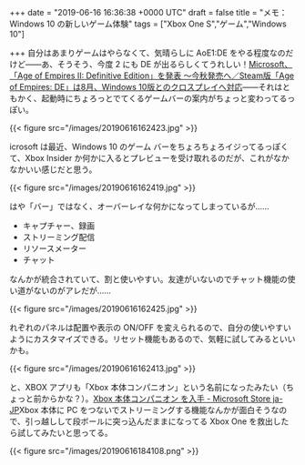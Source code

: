 
+++
date = "2019-06-16 16:36:38 +0000 UTC"
draft = false
title = "メモ：Windows 10 の新しいゲーム体験"
tags = ["Xbox One S","ゲーム","Windows 10"]

+++
自分はあまりゲームはやらなくて、気晴らしに AoE1:DE をやる程度なのだけど――あ、そうそう、今度 2 にも DE が出るらしくてうれしい！[Microsoft、「Age of Empires II: Definitive Edition」を発表 ～今秋発売へ／Steam版「Age of Empires: DE」は8月、Windows 10版とのクロスプレイへ対応](https://forest.watch.impress.co.jp/docs/news/1189377.html)――それはともかく、起動時にちょろっとでてくるゲームバーの案内がちょっと変わってるっぽい。

{{< figure src="/images/20190616162423.jpg"  >}}

icrosoft は最近、Windows 10 のゲーム バーをちょろちょろイジってるっぽくて、Xbox Insider か何かに入るとプレビューを受け取れるのだが、これがなかなかいい感じだと思う。

{{< figure src="/images/20190616162419.jpg"  >}}

はや「バー」ではなく、オーバーレイな何かになってしまっているが……

<ul>
<li>キャプチャー、録画</li>
<li>ストリーミング配信</li>
<li>リソースメーター</li>
<li>チャット</li>
</ul>なんかが統合されていて、割と使いやすい。友達がいないのでチャット機能の使い道がないのがアレだが……

{{< figure src="/images/20190616162425.jpg"  >}}

れぞれのパネルは配置や表示の ON/OFF を変えられるので、自分の使いやすいようにカスタマイズできる。リセット機能もあるので、気軽に試してみるといいかも。

{{< figure src="/images/20190616162413.jpg"  >}}

と、XBOX アプリも「Xbox 本体コンパニオン」という名前になったみたい（ちょっと前からかな？）。[Xbox 本体コンパニオン を入手 - Microsoft Store ja-JP](https://www.microsoft.com/ja-jp/p/xbox-%E6%9C%AC%E4%BD%93%E3%82%B3%E3%83%B3%E3%83%91%E3%83%8B%E3%82%AA%E3%83%B3/9wzdncrfjbd8?activetab=pivot:overviewtab)Xbox 本体に PC をつないでストリーミングする機能なんかが面白そうなので、引っ越しして段ボールに突っ込んだままになってる Xbox One を救出したら試してみたいと思ってる。

{{< figure src="/images/20190616184108.png"  >}}



